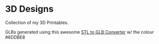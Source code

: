 # 3D Designs

Collection of my 3D Printables.

GLBs generated using this awesome [STL to GLB Converter](https://myminifactory.github.io/stl2gltf/) w/ the colour #6DDBE8
